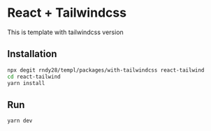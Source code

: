 # React + Tailwindcss

 This is template with tailwindcss version

## Installation

```bash
npx degit rndy28/templ/packages/with-tailwindcss react-tailwind
cd react-tailwind
yarn install
```

## Run

```bash
yarn dev
```